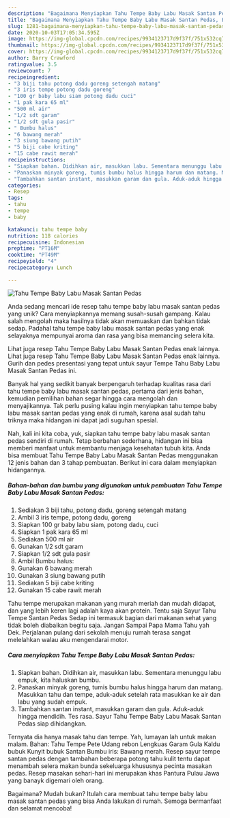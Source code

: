 ```yaml
---
description: "Bagaimana Menyiapkan Tahu Tempe Baby Labu Masak Santan Pedas, Enak Banget"
title: "Bagaimana Menyiapkan Tahu Tempe Baby Labu Masak Santan Pedas, Enak Banget"
slug: 1281-bagaimana-menyiapkan-tahu-tempe-baby-labu-masak-santan-pedas-enak-banget
date: 2020-10-03T17:05:34.595Z
image: https://img-global.cpcdn.com/recipes/9934123717d9f37f/751x532cq70/tahu-tempe-baby-labu-masak-santan-pedas-foto-resep-utama.jpg
thumbnail: https://img-global.cpcdn.com/recipes/9934123717d9f37f/751x532cq70/tahu-tempe-baby-labu-masak-santan-pedas-foto-resep-utama.jpg
cover: https://img-global.cpcdn.com/recipes/9934123717d9f37f/751x532cq70/tahu-tempe-baby-labu-masak-santan-pedas-foto-resep-utama.jpg
author: Barry Crawford
ratingvalue: 3.5
reviewcount: 7
recipeingredient:
- "3 biji tahu potong dadu goreng setengah matang"
- "3 iris tempe potong dadu goreng"
- "100 gr baby labu siam potong dadu cuci"
- "1 pak kara 65 ml"
- "500 ml air"
- "1/2 sdt garam"
- "1/2 sdt gula pasir"
- " Bumbu halus"
- "6 bawang merah"
- "3 siung bawang putih"
- "5 biji cabe kriting"
- "15 cabe rawit merah"
recipeinstructions:
- "Siapkan bahan. Didihkan air, masukkan labu. Sementara menunggu labu empuk, kita haluskan bumbu."
- "Panaskan minyak goreng, tumis bumbu halus hingga harum dan matang. Masukkan tahu dan tempe, aduk-aduk setelah rata masukkan ke air dan labu yang sudah empuk."
- "Tambahkan santan instant, masukkan garam dan gula. Aduk-aduk hingga mendidih. Tes rasa. Sayur Tahu Tempe Baby Labu Masak Santan Pedas siap dihidangkan."
categories:
- Resep
tags:
- tahu
- tempe
- baby

katakunci: tahu tempe baby 
nutrition: 118 calories
recipecuisine: Indonesian
preptime: "PT16M"
cooktime: "PT49M"
recipeyield: "4"
recipecategory: Lunch

---
```



![Tahu Tempe Baby Labu Masak Santan Pedas](https://img-global.cpcdn.com/recipes/9934123717d9f37f/751x532cq70/tahu-tempe-baby-labu-masak-santan-pedas-foto-resep-utama.jpg)

Anda sedang mencari ide resep tahu tempe baby labu masak santan pedas yang unik? Cara menyiapkannya memang susah-susah gampang. Kalau salah mengolah maka hasilnya tidak akan memuaskan dan bahkan tidak sedap. Padahal tahu tempe baby labu masak santan pedas yang enak selayaknya mempunyai aroma dan rasa yang bisa memancing selera kita.

Lihat juga resep Tahu Tempe Baby Labu Masak Santan Pedas enak lainnya. Lihat juga resep Tahu Tempe Baby Labu Masak Santan Pedas enak lainnya. Gurih dan pedes presentasi yang tepat untuk sayur Tempe Tahu Baby Labu Masak Santan Pedas ini.

Banyak hal yang sedikit banyak berpengaruh terhadap kualitas rasa dari tahu tempe baby labu masak santan pedas, pertama dari jenis bahan, kemudian pemilihan bahan segar hingga cara mengolah dan menyajikannya. Tak perlu pusing kalau ingin menyiapkan tahu tempe baby labu masak santan pedas yang enak di rumah, karena asal sudah tahu triknya maka hidangan ini dapat jadi suguhan spesial.


Nah, kali ini kita coba, yuk, siapkan tahu tempe baby labu masak santan pedas sendiri di rumah. Tetap berbahan sederhana, hidangan ini bisa memberi manfaat untuk membantu menjaga kesehatan tubuh kita. Anda bisa membuat Tahu Tempe Baby Labu Masak Santan Pedas menggunakan 12 jenis bahan dan 3 tahap pembuatan. Berikut ini cara dalam menyiapkan hidangannya.

<!--inarticleads1-->

##### Bahan-bahan dan bumbu yang digunakan untuk pembuatan Tahu Tempe Baby Labu Masak Santan Pedas:

1. Sediakan 3 biji tahu, potong dadu, goreng setengah matang
1. Ambil 3 iris tempe, potong dadu, goreng
1. Siapkan 100 gr baby labu siam, potong dadu, cuci
1. Siapkan 1 pak kara 65 ml
1. Sediakan 500 ml air
1. Gunakan 1/2 sdt garam
1. Siapkan 1/2 sdt gula pasir
1. Ambil  Bumbu halus:
1. Gunakan 6 bawang merah
1. Gunakan 3 siung bawang putih
1. Sediakan 5 biji cabe kriting
1. Gunakan 15 cabe rawit merah


Tahu tempe merupakan makanan yang murah meriah dan mudah didapat, dan yang lebih keren lagi adalah kaya akan protein. Tentu saja Sayur Tahu Tempe Santan Pedas Sedap ini termasuk bagian dari makanan sehat yang tidak boleh diabaikan begitu saja. Jangan Sampai Papa Mama Tahu yah Dek. Perjalanan pulang dari sekolah menuju rumah terasa sangat melelahkan walau aku mengendarai motor. 

<!--inarticleads2-->

##### Cara menyiapkan Tahu Tempe Baby Labu Masak Santan Pedas:

1. Siapkan bahan. Didihkan air, masukkan labu. Sementara menunggu labu empuk, kita haluskan bumbu.
1. Panaskan minyak goreng, tumis bumbu halus hingga harum dan matang. Masukkan tahu dan tempe, aduk-aduk setelah rata masukkan ke air dan labu yang sudah empuk.
1. Tambahkan santan instant, masukkan garam dan gula. Aduk-aduk hingga mendidih. Tes rasa. Sayur Tahu Tempe Baby Labu Masak Santan Pedas siap dihidangkan.


Ternyata dia hanya masak tahu dan tempe. Yah, lumayan lah untuk makan malam. Bahan: Tahu Tempe Pete Udang rebon Lengkuas Garam Gula Kaldu bubuk Kunyit bubuk Santan Bumbu iris: Bawang merah. Resep sayur tempe santan pedas dengan tambahan beberapa potong tahu kulit tentu dapat menambah selera makan bunda sekeluarga khususnya pecinta masakan pedas. Resep masakan sehari-hari ini merupakan khas Pantura Pulau Jawa yang banayk digemari oleh orang. 

Bagaimana? Mudah bukan? Itulah cara membuat tahu tempe baby labu masak santan pedas yang bisa Anda lakukan di rumah. Semoga bermanfaat dan selamat mencoba!
